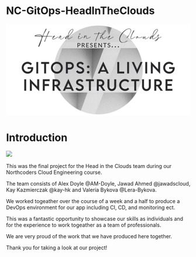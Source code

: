 # NC-GitOps-HeadInTheClouds

![image](./images/hitc_gitops.png)

# Introduction

[![](https://markdown-videos-api.jorgenkh.no/youtube/F93HdTQklsU)](https://youtu.be/F93HdTQklsU)

This was the final project for the Head in the Clouds team during our Northcoders Cloud Engineering course.

The team consists of Alex Doyle @AM-Doyle, Jawad Ahmed @jawadscloud, Kay Kazmierczak @kay-hk and Valeria Bykova @Lera-Bykova.

We worked togeather over the course of a week and a half to produce a DevOps environment for our app including CI, CD, and monitoring ect.

This was a fantastic opportunity to showcase our skills as individuals and for the experience to work togeather as a team of professionals.

We are very proud of the work that we have produced here together.

Thank you for taking a look at our project!
